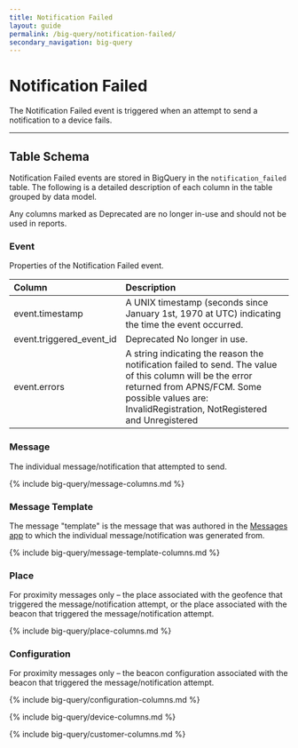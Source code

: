 ```yaml
---
title: Notification Failed
layout: guide
permalink: /big-query/notification-failed/
secondary_navigation: big-query
---
```


# Notification Failed

The Notification Failed event is triggered when an attempt to send a notification to a device fails.

---

## Table Schema

Notification Failed events are stored in BigQuery in the `notification_failed` table. The following is a detailed description of each column in the table grouped by data model.

<aside class="important">
Any columns marked as <span class="deprecated">Deprecated</span> are no longer in-use and should not be used in reports.</aside>

### Event

Properties of the Notification Failed event.

| Column | Description |
| :--- | :--- |
| event.timestamp | A UNIX timestamp \(seconds since January 1st, 1970 at UTC\) indicating the time the event occurred.  |
| event.triggered_event_id | <span class="deprecated">Deprecated</span> No longer in use. |
| event.errors | A string indicating the reason the notification failed to send. The value of this column will be the error returned from APNS/FCM. Some possible values are: InvalidRegistration, NotRegistered and Unregistered |

### Message

The individual message/notification that attempted to send.

{% include big-query/message-columns.md %}

### Message Template

The message "template" is the message that was authored in the [Messages app](https://app.rover.io/messages) to which the individual message/notification was generated from.

{% include big-query/message-template-columns.md %}

### Place

For proximity messages only – the place associated with the geofence that triggered the message/notification attempt, or the place associated with the beacon that triggered the message/notification attempt.

{% include big-query/place-columns.md %}

### Configuration

For proximity messages only – the beacon configuration associated with the beacon that triggered the message/notification attempt.

{% include big-query/configuration-columns.md %}

{% include big-query/device-columns.md %}

{% include big-query/customer-columns.md %}